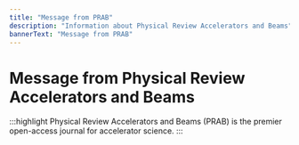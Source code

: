 ```yaml
---
title: "Message from PRAB"
description: "Information about Physical Review Accelerators and Beams"
bannerText: "Message from PRAB"
---
```


# Message from Physical Review Accelerators and Beams

:::highlight
Physical Review Accelerators and Beams (PRAB) is the premier open-access journal for accelerator science.
:::

